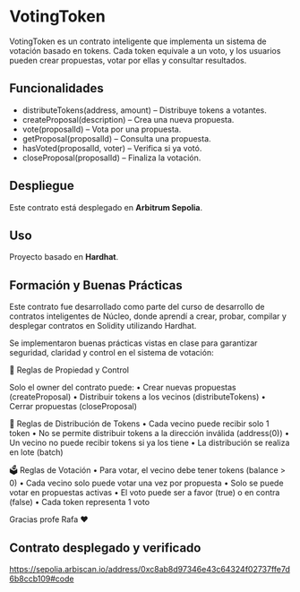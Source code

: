# VotingToken

VotingToken es un contrato inteligente que implementa un sistema de votación basado en tokens. Cada token equivale a un voto, y los usuarios pueden crear propuestas, votar por ellas y consultar resultados.

## Funcionalidades

- distributeTokens(address, amount) – Distribuye tokens a votantes.
- createProposal(description) – Crea una nueva propuesta.
- vote(proposalId) – Vota por una propuesta.
- getProposal(proposalId) – Consulta una propuesta.
- hasVoted(proposalId, voter) – Verifica si ya votó.
- closeProposal(proposalId) – Finaliza la votación.

## Despliegue

Este contrato está desplegado en **Arbitrum Sepolia**.

## Uso

Proyecto basado en **Hardhat**.

## Formación y Buenas Prácticas

Este contrato fue desarrollado como parte del curso de desarrollo de contratos inteligentes de Núcleo, donde aprendí a crear, probar, compilar y desplegar contratos en Solidity utilizando Hardhat.

Se implementaron buenas prácticas vistas en clase para garantizar seguridad, claridad y control en el sistema de votación:

🔐 Reglas de Propiedad y Control

Solo el owner del contrato puede:
	•	Crear nuevas propuestas (createProposal)
	•	Distribuir tokens a los vecinos (distributeTokens)
	•	Cerrar propuestas (closeProposal)

🎯 Reglas de Distribución de Tokens
	•	Cada vecino puede recibir solo 1 token
	•	No se permite distribuir tokens a la dirección inválida (address(0))
	•	Un vecino no puede recibir tokens si ya los tiene
	•	La distribución se realiza en lote (batch)

🗳️ Reglas de Votación
	•	Para votar, el vecino debe tener tokens (balance > 0)
	•	Cada vecino solo puede votar una vez por propuesta
	•	Solo se puede votar en propuestas activas
	•	El voto puede ser a favor (true) o en contra (false)
	•	Cada token representa 1 voto

 Gracias profe Rafa ❤️

## Contrato desplegado y verificado

https://sepolia.arbiscan.io/address/0xc8ab8d97346e43c64324f02737ffe7d6b8ccb109#code
